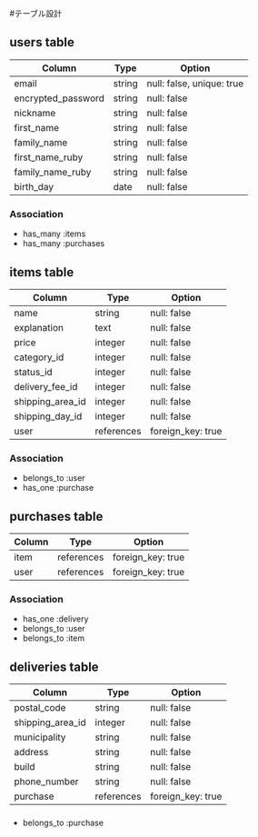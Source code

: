 #テーブル設計

## users table
| Column               | Type    | Option                    |
| -------------------- | --------| ------------------------- |
| email                | string  | null: false, unique: true |
| encrypted_password   | string  | null: false               |
| nickname             | string  | null: false               |
| first_name           | string  | null: false               |
| family_name          | string  | null: false               |
| first_name_ruby      | string  | null: false               |
| family_name_ruby     | string  | null: false               |
| birth_day            | date    | null: false               |

### Association

* has_many :items
* has_many :purchases

## items table
| Column           | Type       | Option            |
| ---------------- | ---------- | ----------------- |
| name             | string     | null: false       |
| explanation      | text       | null: false       |
| price            | integer    | null: false       |
| category_id      | integer    | null: false       |
| status_id        | integer    | null: false       |
| delivery_fee_id  | integer    | null: false       |
| shipping_area_id | integer    | null: false       |
| shipping_day_id  | integer    | null: false       |
| user             | references | foreign_key: true |

### Association

- belongs_to :user
- has_one :purchase

## purchases table
| Column        | Type       | Option            |
| ------------- | ---------- | ----------------- |
| item          | references | foreign_key: true |
| user          | references | foreign_key: true |

### Association

- has_one :delivery
- belongs_to :user
- belongs_to :item

## deliveries table
| Column             | Type      | Option            |
| ------------------ | --------- | ----------------- |
| postal_code        | string    | null: false       |
| shipping_area_id   | integer   | null: false       |
| municipality       | string    | null: false       |
| address            | string    | null: false       |
| build              | string    | null: false       |
| phone_number       | string    | null: false       |
| purchase           | references| foreign_key: true |

###
- belongs_to :purchase